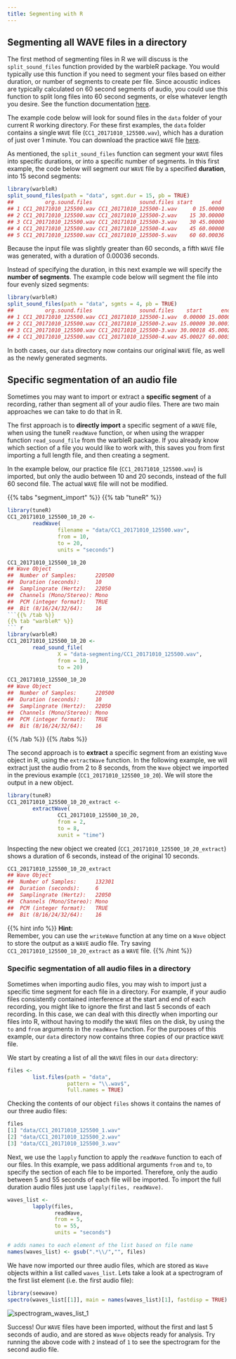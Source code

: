 ```yaml
---
title: Segmenting with R
---
```


## Segmenting all WAVE files in a directory

The first method of segmenting files in R we will discuss is the
 `split_sound_files` function provided by the warbleR package. You would
 typically use this function if you need to segment your files based on either
 duration, or number of segments to create per file. Since acoustic indices are
 typically calculated on 60 second segments of audio, you could use this
 function to split long files into 60 second segments, or else whatever length
 you desire. See the function documentation
[here](https://rdrr.io/cran/warbleR/man/split_sound_files.html). 

The example code below will look for sound files in the `data` folder of your
current R working directory. For these first examples, the `data` folder
contains a single `WAVE` file (`CC1_20171010_125500.wav`), which has a duration
of just over 1 minute. You can download the practice `WAVE` file
[here](https://connectqutedu.sharepoint.com/:f:/s/QUTEcoacousticsAnon/Ej2KEt4LLNJKgexv9VTq-aEByN0EtDORxySlQlmNtNNwHw?e=GIn11q). 

As mentioned, the `split_sound_files` function can segment your `WAVE` files
into specific durations, or into a specific number of segments. In this first
example, the code below will segment our `WAVE` file by a specified
**duration**, into 15 second segments:

``` r
library(warbleR)
split_sound_files(path = "data", sgmt.dur = 15, pb = TRUE)
##          org.sound.files               sound.files start      end
## 1 CC1_20171010_125500.wav CC1_20171010_125500-1.wav     0 15.00000
## 2 CC1_20171010_125500.wav CC1_20171010_125500-2.wav    15 30.00000
## 3 CC1_20171010_125500.wav CC1_20171010_125500-3.wav    30 45.00000
## 4 CC1_20171010_125500.wav CC1_20171010_125500-4.wav    45 60.00000
## 5 CC1_20171010_125500.wav CC1_20171010_125500-5.wav    60 60.00036
```

Because the input file was slightly greater than 60 seconds, a fifth `WAVE` file
was generated, with a duration of 0.00036 seconds. 

Instead of specifying the duration, in this next example we will specify the
**number of segments**. The example code below will segment the file into four
evenly sized segments: 

``` r
library(warbleR)
split_sound_files(path = "data", sgmts = 4, pb = TRUE)
##          org.sound.files               sound.files    start      end
## 1 CC1_20171010_125500.wav CC1_20171010_125500-1.wav  0.00000 15.00009
## 2 CC1_20171010_125500.wav CC1_20171010_125500-2.wav 15.00009 30.00018
## 3 CC1_20171010_125500.wav CC1_20171010_125500-3.wav 30.00018 45.00027
## 4 CC1_20171010_125500.wav CC1_20171010_125500-4.wav 45.00027 60.00036
```
In both cases, our `data` directory now contains our original `WAVE` file, as
well as the newly generated segments. 

## Specific segmentation of an audio file

Sometimes you may want to import or extract a **specific segment** of a
recording, rather than segment all of your audio files. There are two main
approaches we can take to do that in R. 

The first approach is to **directly import** a specific segment of a `WAVE`
file, when using the tuneR `readWave` function, or when using the wrapper
function `read_sound_file` from the warbleR package. If you already know which
section of a file you would like to work with, this saves you from first
importing a full length file, and then creating a segment. 

In the example below, our practice file (`CC1_20171010_125500.wav`) is imported,
but only the audio between 10 and 20 seconds, instead of the full 60 second
file. The actual `WAVE` file will not be modified. 


{{% tabs "segment_import" %}}
{{% tab "tuneR" %}} 
``` r
library(tuneR)
CC1_20171010_125500_10_20 <-
        readWave(
                filename = "data/CC1_20171010_125500.wav",
                from = 10,
                to = 20,
                units = "seconds")

CC1_20171010_125500_10_20
## Wave Object
##	Number of Samples:      220500
##	Duration (seconds):     10
##	Samplingrate (Hertz):   22050
##	Channels (Mono/Stereo): Mono
##	PCM (integer format):   TRUE
##	Bit (8/16/24/32/64):    16 
```{{% /tab %}}
{{% tab "warbleR" %}} 
``` r
library(warbleR)
CC1_20171010_125500_10_20 <-
        read_sound_file(
                X = "data-segmenting/CC1_20171010_125500.wav",
                from = 10,
                to = 20)

CC1_20171010_125500_10_20
## Wave Object
##	Number of Samples:      220500
##	Duration (seconds):     10
##	Samplingrate (Hertz):   22050
##	Channels (Mono/Stereo): Mono
##	PCM (integer format):   TRUE
##	Bit (8/16/24/32/64):    16 
```
{{% /tab %}}
{{% /tabs %}}

The second approach is to **extract** a specific segment from an existing `Wave`
object in R, using the `extractWave` function. In the following example, we will
extract just the audio from 2 to 8 seconds, from the `Wave` object we imported
in the previous example (`CC1_20171010_125500_10_20`). We will store the output
in a new object. 

``` r
library(tuneR)
CC1_20171010_125500_10_20_extract <-
        extractWave(
                CC1_20171010_125500_10_20,
                from = 2,
                to = 8,
                xunit = "time")
```

Inspecting the new object we created (`CC1_20171010_125500_10_20_extract`) shows
a duration of 6 seconds, instead of the original 10 seconds. 

``` r
CC1_20171010_125500_10_20_extract
## Wave Object
##	Number of Samples:      132301
##	Duration (seconds):     6
##	Samplingrate (Hertz):   22050
##	Channels (Mono/Stereo): Mono
##	PCM (integer format):   TRUE
##	Bit (8/16/24/32/64):    16 
```

{{% hint info %}}
**Hint:**  
Remember, you can use the `writeWave` function at any time on a `Wave` object to
store the output as a `WAVE` audio file. Try saving
`CC1_20171010_125500_10_20_extract` as a `WAVE` file. 
{{% /hint %}}

### Specific segmentation of all audio files in a directory

Sometimes when importing audio files, you may wish to import just a specific
time segment for each file in a directory. For example, if your audio files
consistently contained interference at the start and end of each recording, you
might like to ignore the first and last 5 seconds of each recording. In this
case, we can deal with this directly when importing our files into R, without
having to modify the `WAVE` files on the disk, by using the `to` and `from`
arguments in the `readWave` function. For the purposes of this example, our
`data` directory now contains three copies of our practice `WAVE` file.

We start by creating a list of all the `WAVE` files in our `data` directory:

``` r
files <-
        list.files(path = "data",
                   pattern = "\\.wav$",
                   full.names = TRUE)
```

Checking the contents of our object `files` shows it contains the names of our
three audio files: 

``` r
files
[1] "data/CC1_20171010_125500_1.wav" 
[2] "data/CC1_20171010_125500_2.wav" 
[3] "data/CC1_20171010_125500_3.wav"
```

Next, we use the `lapply` function to apply the `readWave` function to each of
our files. In this example, we pass additional arguments `from` and `to`, to
specify the section of each file to be imported. Therefore, only the audio
between 5 and 55 seconds of each file will be imported. To import the full
duration audio files just use `lapply(files, readWave)`. 

``` r
waves_list <-
        lapply(files,
               readWave,
               from = 5,
               to = 55,
               units = "seconds")

# adds names to each element of the list based on file name
names(waves_list) <- gsub(".*\\/","", files)
```

We have now imported our three audio files, which are stored as `Wave` objects
within a list called `waves_list`. Lets take a look at a spectrogram of the
first list element (i.e. the first audio file):

``` r
library(seewave)
spectro(waves_list[[1]], main = names(waves_list)[1], fastdisp = TRUE)
```

![spectrogram_waves_list_1](spectrogram_1.png)

Success! Our `WAVE` files have been imported, without the first and last 5 seconds
of audio, and are stored as `Wave` objects ready for analysis. Try running the
above code with `2` instead of `1` to see the spectrogram for the second audio
file. 


